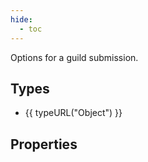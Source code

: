 ```yaml
---
hide:
  - toc
---
```


Options for a guild submission.

## Types

- {{ typeURL("Object") }}

## Properties

